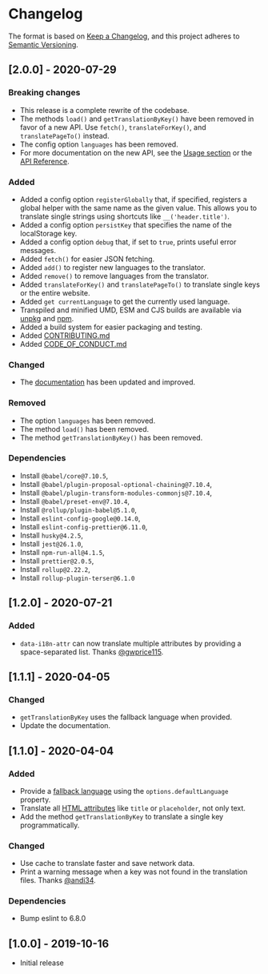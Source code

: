 # Changelog

The format is based on [Keep a Changelog](https://keepachangelog.com/en/1.0.0/),
and this project adheres to [Semantic Versioning](https://semver.org/spec/v2.0.0.html).

## [2.0.0] - 2020-07-29

### Breaking changes

- This release is a complete rewrite of the codebase.
- The methods `load()` and `getTranslationByKey()` have been removed in favor of a new API. Use `fetch()`, `translateForKey()`, and `translatePageTo()` instead.
- The config option `languages` has been removed.
- For more documentation on the new API, see the [Usage section](https://github.com/andreasremdt/simple-translator#usage) or the [API Reference](https://github.com/andreasremdt/simple-translator#api-reference).

### Added

- Added a config option `registerGlobally` that, if specified, registers a global helper with the same name as the given value. This allows you to translate single strings using shortcuts like `__('header.title')`.
- Added a config option `persistKey` that specifies the name of the localStorage key.
- Added a config option `debug` that, if set to `true`, prints useful error messages.
- Added `fetch()` for easier JSON fetching.
- Added `add()` to register new languages to the translator.
- Added `remove()` to remove languages from the translator.
- Added `translateForKey()` and `translatePageTo()` to translate single keys or the entire website.
- Added `get currentLanguage` to get the currently used language.
- Transpiled and minified UMD, ESM and CJS builds are available via [unpkg](https://unpkg.com/@andreasremdt/simple-translator@2.0.0/dist/umd/translator.min.js) and [npm](https://www.npmjs.com/package/@andreasremdt/simple-translator).
- Added a build system for easier packaging and testing.
- Added [CONTRIBUTING.md](https://github.com/andreasremdt/simple-translator/CONTRIBUTING.md)
- Added [CODE_OF_CONDUCT.md](https://github.com/andreasremdt/simple-translator/CODE_OF_CONDUCT.md)

### Changed

- The [documentation](https://github.com/andreasremdt/simple-translator/#readme) has been updated and improved.

### Removed

- The option `languages` has been removed.
- The method `load()` has been removed.
- The method `getTranslationByKey()` has been removed.

### Dependencies

- Install `@babel/core@7.10.5`,
- Install `@babel/plugin-proposal-optional-chaining@7.10.4`,
- Install `@babel/plugin-transform-modules-commonjs@7.10.4`,
- Install `@babel/preset-env@7.10.4`,
- Install `@rollup/plugin-babel@5.1.0`,
- Install `eslint-config-google@0.14.0`,
- Install `eslint-config-prettier@6.11.0`,
- Install `husky@4.2.5`,
- Install `jest@26.1.0`,
- Install `npm-run-all@4.1.5`,
- Install `prettier@2.0.5`,
- Install `rollup@2.22.2`,
- Install `rollup-plugin-terser@6.1.0`

## [1.2.0] - 2020-07-21

### Added

- `data-i18n-attr` can now translate multiple attributes by providing a space-separated list. Thanks [@gwprice115](https://github.com/gwprice115).

## [1.1.1] - 2020-04-05

### Changed

- `getTranslationByKey` uses the fallback language when provided.
- Update the documentation.

## [1.1.0] - 2020-04-04

### Added

- Provide a [fallback language](https://github.com/andreasremdt/simple-translator/issues/1) using the `options.defaultLanguage` property.
- Translate all [HTML attributes](https://github.com/andreasremdt/simple-translator/issues/4) like `title` or `placeholder`, not only text.
- Add the method `getTranslationByKey` to translate a single key programmatically.

### Changed

- Use cache to translate faster and save network data.
- Print a warning message when a key was not found in the translation files. Thanks [@andi34](https://github.com/andi34).

### Dependencies

- Bump eslint to 6.8.0

## [1.0.0] - 2019-10-16

- Initial release
